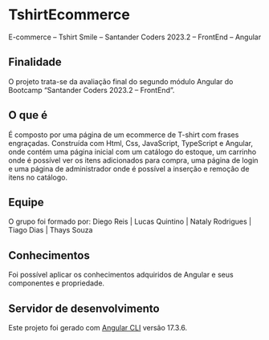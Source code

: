 # TshirtEcommerce

E-commerce – Tshirt Smile – Santander Coders 2023.2 – FrontEnd – Angular 

## Finalidade

O projeto trata-se da avaliação final do segundo módulo Angular do Bootcamp “Santander Coders 2023.2 – FrontEnd”.

## O que é

É composto por uma página de um ecommerce de T-shirt com frases engraçadas. Construída com Html, Css, JavaScript, TypeScript e Angular, onde contém uma página inicial com um catálogo do estoque, um carrinho onde é possível ver os itens adicionados para compra, uma página de login e uma página de administrador onde é possível a inserção e remoção de itens no catálogo. 

## Equipe

O grupo foi formado por: Diego Reis | Lucas Quintino | Nataly Rodrigues | Tiago Dias | Thays Souza

## Conhecimentos

Foi possível aplicar os conhecimentos adquiridos de Angular e seus componentes e propriedade. 

## Servidor de desenvolvimento

Este projeto foi gerado com [Angular CLI](https://github.com/angular/angular-cli) versão 17.3.6.
